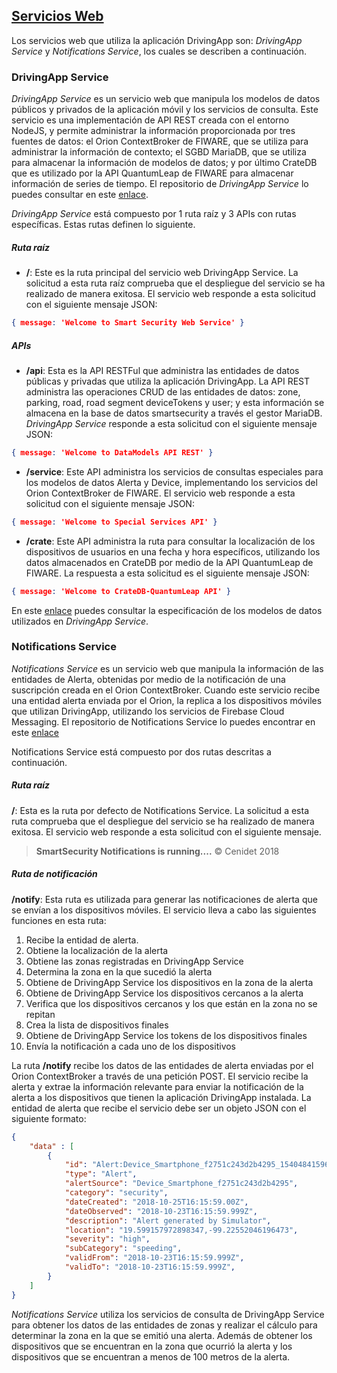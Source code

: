 ## [Servicios Web](#servicios-web)

Los servicios web que utiliza la aplicación DrivingApp son: *DrivingApp Service* y *Notifications Service*, los cuales se describen a continuación.

### DrivingApp Service

*DrivingApp Service* es un servicio web que manipula los modelos de datos públicos y privados de la aplicación móvil y los servicios de consulta. Este servicio es una implementación de API REST creada con el entorno NodeJS, y permite administrar la información proporcionada por tres fuentes de datos: el Orion ContextBroker de FIWARE, que se utiliza para administrar la información de contexto; el SGBD MariaDB, que se utiliza para almacenar la información de modelos de datos; y por último CrateDB que es utilizado por la API QuantumLeap de FIWARE para almacenar información de series de tiempo. El repositorio de *DrivingApp Service* lo puedes consultar en este [enlace]( https://github.com/smartsdkCenidet/DrivingApp-service).

*DrivingApp Service* está compuesto por 1 ruta raíz y 3 APIs con rutas específicas. Estas rutas definen lo siguiente.

##### Ruta raíz 

- **/**: Este es la ruta principal del servicio web DrivingApp Service. La solicitud a esta ruta raíz comprueba que el despliegue del servicio se ha realizado de manera exitosa. El servicio web responde a esta solicitud con el siguiente mensaje JSON:
```json
{ message: 'Welcome to Smart Security Web Service' }
```

##### APIs

- **/api**: Esta es la API RESTFul que administra las entidades de datos públicas y privadas que utiliza la aplicación DrivingApp. La API REST administra las operaciones CRUD de las entidades de datos: zone, parking, road, road segment deviceTokens y user; y esta información se almacena en la base de datos smartsecurity a través el gestor MariaDB. *DrivingApp Service* responde a esta solicitud con el siguiente  mensaje JSON:
```json
{ message: 'Welcome to DataModels API REST' }
```

- **/service**: Este API administra los servicios de consultas especiales para los modelos de datos Alerta y Device, implementando los servicios del Orion ContextBroker de FIWARE. El servicio web responde a esta solicitud con el siguiente mensaje JSON:
```json
{ message: 'Welcome to Special Services API' }
```

- **/crate**: Este API administra la ruta para consultar la localización de los dispositivos de usuarios en una fecha y hora específicos, utilizando los datos almacenados en CrateDB por medio de la API QuantumLeap de FIWARE. La respuesta a esta solicitud es el siguiente mensaje JSON:
```json
{ message: 'Welcome to CrateDB-QuantumLeap API' }
```

En este [enlace](https://drivingappservice.docs.apiary.io/) puedes consultar la especificación de los modelos de datos utilizados en *DrivingApp Service*.

### Notifications Service

*Notifications Service* es un servicio web que manipula la información de las entidades de Alerta, obtenidas por medio de la notificación de una suscripción creada en el Orion ContextBroker. Cuando este servicio recibe una entidad alerta enviada por el Orion, la replica a los dispositivos móviles que utilizan DrivingApp, utilizando los servicios de Firebase Cloud Messaging. El repositorio de Notifications Service lo puedes encontrar en este [enlace](https://github.com/smartsdkCenidet/Notifications-service) 

Notifications Service está compuesto por dos rutas descritas a continuación.

##### Ruta raíz

**/**: Esta es la ruta por defecto de Notifications Service. La solicitud a esta ruta comprueba que el despliegue del servicio se ha realizado de manera exitosa. El servicio web responde a esta solicitud con el siguiente mensaje.

> **SmartSecurity Notifications is running....**
© Cenidet 2018

##### Ruta de notificación

**/notify**: Esta ruta es utilizada para generar las notificaciones de alerta que se envían a los dispositivos móviles. El servicio lleva a cabo las siguientes funciones en esta ruta:

1. Recibe la entidad de  alerta.
2. Obtiene la localización de la alerta
3. Obtiene las zonas registradas en DrivingApp Service
4. Determina la zona en la que sucedió la alerta
5. Obtiene de DrivingApp Service los dispositivos en la zona de la alerta 
6. Obtiene de DrivingApp Service los dispositivos cercanos a la alerta
7. Verifica que los dispositivos cercanos y los que están en la zona no se repitan
8. Crea la lista de dispositivos finales
9. Obtiene de DrivingApp Service  los tokens de los dispositivos  finales
10. Envía la notificación a cada uno de los dispositivos 

La ruta **/notify** recibe los datos de las entidades de alerta enviadas por  el Orion ContextBroker a través de una petición POST. El servicio recibe la alerta y extrae la información relevante para enviar la notificación de la alerta a los dispositivos que tienen la aplicación DrivingApp instalada. La entidad de alerta que recibe el servicio debe ser un objeto JSON con el siguiente formato: 

```json
{
	"data" : [
		{
            "id": "Alert:Device_Smartphone_f2751c243d2b4295_1540484159603",
            "type": "Alert",
            "alertSource": "Device_Smartphone_f2751c243d2b4295",
            "category": "security",
            "dateCreated": "2018-10-25T16:15:59.00Z",
            "dateObserved": "2018-10-23T16:15:59.999Z",
            "description": "Alert generated by Simulator",
            "location": "19.599157972898347,-99.22552046196473",
            "severity": "high",
            "subCategory": "speeding",
            "validFrom": "2018-10-23T16:15:59.999Z",
            "validTo": "2018-10-23T16:15:59.999Z",  
        }
    ]
} 
```

*Notifications Service* utiliza los servicios de consulta de DrivingApp Service para obtener los datos de las entidades de zonas y realizar el cálculo para determinar la zona en la que se emitió una alerta. Además de obtener los dispositivos que se encuentran en la zona que ocurrió la alerta y los dispositivos que se encuentran a menos de 100 metros de la alerta.


